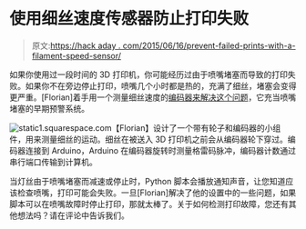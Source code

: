 # 使用细丝速度传感器防止打印失败

> 原文:[https://hack aday . com/2015/06/16/prevent-failed-prints-with-a-filament-speed-sensor/](https://hackaday.com/2015/06/16/prevent-failed-prints-with-a-filament-speed-sensor/)

如果你使用过一段时间的 3D 打印机，你可能经历过由于喷嘴堵塞而导致的打印失败。如果你不在旁边停止打印，喷嘴几个小时都是热的，充满了细丝，堵塞会变得更严重。[Florian]着手用一个测量细丝速度的[编码器来解决这个问题](http://www.cuddleburrito.com/blog/2015/6/11/preventing-failed-prints-with-filament-feed-encoder-and-arduino)，它充当喷嘴堵塞的早期预警系统。

![static1.squarespace.com](../Images/f9e72d257c8bb5f28e339a3e48e7456f.png)【Florian】设计了一个带有轮子和编码器的小组件，用来测量细丝的运动。细丝在被送入 3D 打印机之前会从编码器轮下穿过。编码器连接到 Arduino，Arduino 在编码器旋转时测量格雷码脉冲，编码器计数通过串行端口传输到计算机。

当灯丝由于喷嘴堵塞而减速或停止时，Python 脚本会播放通知声音，让您知道应该检查喷嘴，打印可能会失败。一旦[Florian]解决了他的设置中的一些问题，如果脚本可以在喷嘴故障时停止打印，那就太棒了。关于如何检测打印故障，您还有其他想法吗？请在评论中告诉我们。